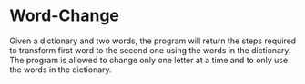 # Word-Change
Given a dictionary and two words, the program will return the steps required to transform first word to the second one using the words in the dictionary. The program is allowed to change only one letter at a time and to only use the words in the dictionary.
